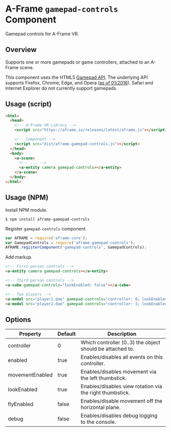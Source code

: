 # A-Frame `gamepad-controls` Component

Gamepad controls for A-Frame VR.

## Overview

Supports one or more gamepads or game controllers, attached to an A-Frame scene.

This component uses the HTML5 [Gamepad API](https://developer.mozilla.org/en-US/docs/Web/API/Gamepad_API). The underlying API supports Firefox, Chrome, Edge, and Opera ([as of 01/2016](http://caniuse.com/#search=gamepad)). Safari and Internet Explorer do not currently support gamepads.

## Usage (script)

```html
<html>
  <head>
    <!-- A-Frame VR Library -->
    <script src="https://aframe.io/releases/latest/aframe.js"></script>

    <!-- Component -->
    <script src="dist/aframe-gamepad-controls.js"></script>
  </head>
  <body>
    <a-scene>
      <!-- ... -->
      <a-entity camera gamepad-controls></a-entity>
    </a-scene>
  </body>
</html>
```

## Usage (NPM)

Install NPM module.

```
$ npm install aframe-gamepad-controls
```

Register `gamepad-controls` component.

```javascript
var AFRAME = require('aframe-core');
var GamepadControls = require('aframe-gamepad-controls');
AFRAME.registerComponent('gamepad-controls', GamepadControls);
```

Add markup.

```html
<!-- First-person controls -->
<a-entity camera gamepad-controls></a-entity>

<!-- Third-person controls -->
<a-cube gamepad-controls="lookEnabled: false"></a-cube>

<!-- Two players -->
<a-model src="player1.dae" gamepad-controls="controller: 0; lookEnabled: false"></a-model>
<a-model src="player2.dae" gamepad-controls="controller: 1; lookEnabled: false"></a-model>
```

## Options

Property          | Default | Description
------------------|---------|-------------
controller        | 0       | Which controller (0..3) the object should be attached to.
enabled           | true    | Enables/disables all events on this controller.
movementEnabled   | true    | Enables/disables movement via the left thumbstick.
lookEnabled       | true    | Enables/disables view rotation via the right thumbstick.
flyEnabled        | false   | Enables/disable movement off the horizontal plane.
debug             | false   | Enables/disables debug logging to the console.
